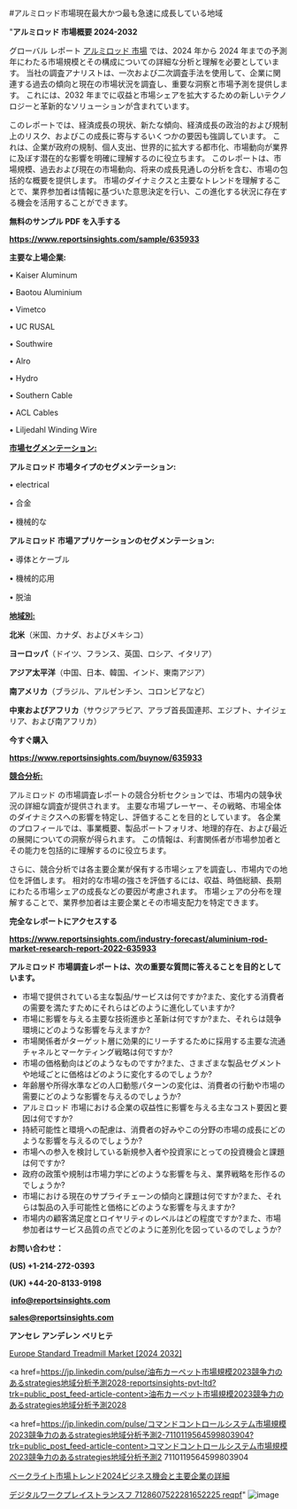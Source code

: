 #アルミロッド市場現在最大かつ最も急速に成長している地域

"<strong>アルミロッド 市場概要 2024-2032</strong>

グローバル レポート <a href=https://www.reportsinsights.com/sample/635933>アルミロッド 市場</a> では、2024 年から 2024 年までの予測年にわたる市場規模とその構成についての詳細な分析と理解を必要としています。 当社の調査アナリストは、一次および二次調査手法を使用して、企業に関連する過去の傾向と現在の市場状況を調査し、重要な洞察と市場予測を提供します。 これには、2032 年までに収益と市場シェアを拡大​​するための新しいテクノロジーと革新的なソリューションが含まれています。

このレポートでは、経済成長の現状、新たな傾向、経済成長の政治的および規制上のリスク、およびこの成長に寄与するいくつかの要因も強調しています。 これは、企業が政府の規制、個人支出、世界的に拡大する都市化、市場動向が業界に及ぼす潜在的な影響を明確に理解するのに役立ちます。 このレポートは、市場規模、過去および現在の市場動向、将来の成長見通しの分析を含む、市場の包括的な概要を提供します。 市場のダイナミクスと主要なトレンドを理解することで、業界参加者は情報に基づいた意思決定を行い、この進化する状況に存在する機会を活用することができます。

<strong><b>無料のサンプル PDF を入手する</b></strong>

<a href=https://www.reportsinsights.com/sample/635933><strong><u>https://www.reportsinsights.com/sample/635933</u></strong></a>

<strong>主要な上場企業:</strong>

• Kaiser Aluminum

• Baotou Aluminium

• Vimetco

• UC RUSAL

• Southwire

• Alro

• Hydro

• Southern Cable

• ACL Cables

• Liljedahl Winding Wire

<strong><u>市場セグメンテーション</u></strong><strong><u>:</u></strong>

<strong>アルミロッド 市場タイプのセグメンテーション:</strong>

• electrical

• 合金

• 機械的な

<strong>アルミロッド 市場アプリケーションのセグメンテーション:</strong>

• 導体とケーブル

• 機械的応用

• 脱油

<strong><u>地域別</u></strong><strong><u>:</u></strong>

<strong>北米</strong>（米国、カナダ、およびメキシコ）

<strong>ヨーロッパ</strong>（ドイツ、フランス、英国、ロシア、イタリア）

<strong>アジア太平洋</strong>（中国、日本、韓国、インド、東南アジア）

<strong>南アメリカ</strong>（ブラジル、アルゼンチン、コロンビアなど）

<strong>中東およびアフリカ</strong>（サウジアラビア、アラブ首長国連邦、エジプト、ナイジェリア、および南アフリカ）

<strong>今すぐ購入</strong>

<a href=https://www.reportsinsights.com/buynow/635933><strong><u>https://www.reportsinsights.com/buynow/635933</u></strong></a>

<strong><u>競合分析:</u></strong>

アルミロッド の市場調査レポートの競合分析セクションでは、市場内の競争状況の詳細な調査が提供されます。 主要な市場プレーヤー、その戦略、市場全体のダイナミクスへの影響を特定し、評価することを目的としています。 各企業のプロフィールでは、事業概要、製品ポートフォリオ、地理的存在、および最近の展開についての洞察が得られます。 この情報は、利害関係者が市場参加者とその能力を包括的に理解するのに役立ちます。

さらに、競合分析では各主要企業が保有する市場シェアを調査し、市場内での地位を評価します。 相対的な市場の強さを評価するには、収益、時価総額、長期にわたる市場シェアの成長などの要因が考慮されます。 市場シェアの分布を理解することで、業界参加者は主要企業とその市場支配力を特定できます。

<strong>完全なレポートにアクセスする</strong>

<a href=https://www.reportsinsights.com/industry-forecast/aluminium-rod-market-research-report-2022-635933><strong><u><b>https://www.reportsinsights.com/industry-forecast/aluminium-rod-market-research-report-2022-635933</b></u></strong></a>

<strong><b>アルミロッド 市場調査レポートは、次の重要な質問に答えることを目的としています。</b></strong>
<ul>
  <li>市場で提供されている主な製品/サービスは何ですか?また、変化する消費者の需要を満たすためにそれらはどのように進化していますか?</li>
  <li>市場に影響を与える主要な技術進歩と革新は何ですか?また、それらは競争環境にどのような影響を与えますか?</li>
  <li>市場関係者がターゲット層に効果的にリーチするために採用する主要な流通チャネルとマーケティング戦略は何ですか?</li>
  <li>市場の価格動向はどのようなものですか?また、さまざまな製品セグメントや地域ごとに価格はどのように変化するのでしょうか?</li>
  <li>年齢層や所得水準などの人口動態パターンの変化は、消費者の行動や市場の需要にどのような影響を与えるのでしょうか?</li>
  <li>アルミロッド 市場における企業の収益性に影響を与える主なコスト要因と要因は何ですか?</li>
  <li>持続可能性と環境への配慮は、消費者の好みやこの分野の市場の成長にどのような影響を与えるのでしょうか?</li>
  <li>市場への参入を検討している新規参入者や投資家にとっての投資機会と課題は何ですか?</li>
  <li>政府の政策や規制は市場力学にどのような影響を与え、業界戦略を形作るのでしょうか?</li>
  <li>市場における現在のサプライチェーンの傾向と課題は何ですか?また、それらは製品の入手可能性と価格にどのような影響を与えますか?</li>
  <li>市場内の顧客満足度とロイヤリティのレベルはどの程度ですか?また、市場参加者はサービス品質の点でどのように差別化を図っているのでしょうか?</li>
</ul>
<strong>お問い合わせ：</strong>

<strong>(US) +1-214-272-0393</strong>

<strong>(UK) +44-20-8133-9198</strong>

<strong> </strong><a href=info@reportsinsights.com><strong><u>info@reportsinsights.com</u></strong></a>

<a href=sales@reportsinsights.com><strong><u>sales@reportsinsights.com</u></strong></a>

<strong>アンセレ アンデレン ベリヒテ</strong>

<a href=https://www.linkedin.com/pulse/europe-standard-treadmill-markets-emerging-trends-vkazf/>Europe Standard Treadmill Market [2024 2032]</a>

<a href=https://jp.linkedin.com/pulse/油布カーペット市場規模2023競争力のあるstrategies地域分析予測2028-reportsinsights-pvt-ltd?trk=public_post_feed-article-content>油布カーペット市場規模2023競争力のあるstrategies地域分析予測2028</a>

<a href=https://jp.linkedin.com/pulse/コマンドコントロールシステム市場規模2023競争力のあるstrategies地域分析予測2-7110119564599803904?trk=public_post_feed-article-content>コマンドコントロールシステム市場規模2023競争力のあるstrategies地域分析予測2 7110119564599803904</a>

<a href=https://www.linkedin.com/pulse/ベークライト市場トレンド2024ビジネス機会と主要企業の詳細-reports-insights-expert/>ベークライト市場トレンド2024ビジネス機会と主要企業の詳細</a>

<a href=https://www.linkedin.com/pulse/デジタルワークプレイストランスフ-7128607522281652225-reqpf/>デジタルワークプレイストランスフ 7128607522281652225 reqpf</a>"
![image](https://github.com/aakesh123242/RIMarket/assets/158431203/1b7d7b94-ea27-4b31-a12a-bde5c2c088c5)
